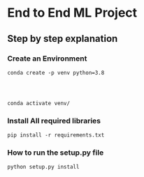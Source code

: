 # End to End ML Project

## Step by step explanation

### Create an Environment

```
conda create -p venv python=3.8




conda activate venv/
```

### Install All required libraries

```
pip install -r requirements.txt
```

### How to run the setup.py file
```
python setup.py install
```